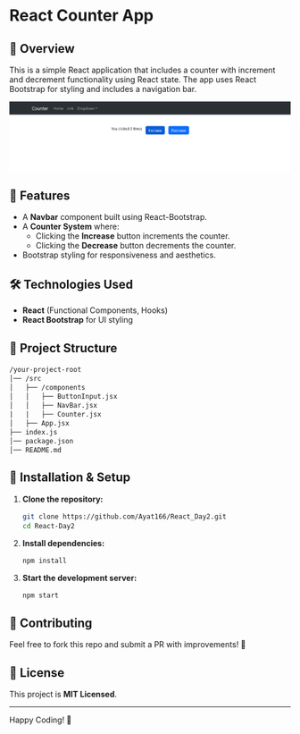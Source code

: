 # React Counter App

## 📌 Overview
This is a simple React application that includes a counter with increment and decrement functionality using React state. The app uses React Bootstrap for styling and includes a navigation bar.

![alt text](src/assets/image.png)

## 🚀 Features
- A **Navbar** component built using React-Bootstrap.
- A **Counter System** where:
  - Clicking the **Increase** button increments the counter.
  - Clicking the **Decrease** button decrements the counter.
- Bootstrap styling for responsiveness and aesthetics.

## 🛠 Technologies Used
- **React** (Functional Components, Hooks)
- **React Bootstrap** for UI styling

## 📂 Project Structure
```
/your-project-root
│── /src
│   ├── /components
│   │   ├── ButtonInput.jsx
│   │   ├── NavBar.jsx
|   |   ├── Counter.jsx
│   ├── App.jsx
├── index.js
│── package.json
│── README.md
```

## 📜 Installation & Setup
1. **Clone the repository:**
   ```sh
   git clone https://github.com/Ayat166/React_Day2.git
   cd React-Day2
   ```
2. **Install dependencies:**
   ```sh
   npm install
   ```
3. **Start the development server:**
   ```sh
   npm start
   ```


## 🤝 Contributing
Feel free to fork this repo and submit a PR with improvements! 🚀

## 📜 License
This project is **MIT Licensed**.

---
Happy Coding! 🎉

